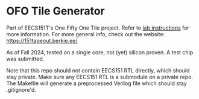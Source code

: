 # OFO Tile Generator

Part of EECS151T's One Fifty One Tile project. 
Refer to [lab instructions](https://github.com/ucb-eecs151tapeout/eecs151t-labs/tree/main) for more information.
For more general info, check out the website: https://151tapeout.berkie.ee/

As of Fall 2024, tested on a single core, not (yet) silicon proven. A test chip was submitted. 

Note that this repo should not contain EECS151 RTL directly, which should stay private. 
Make sure any EECS151 RTL is a submodule on a private repo. 
The Makefile will generate a preprocessed Verilog file which should stay .gitignore'd. 